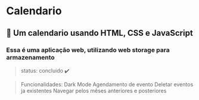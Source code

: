 # Calendario
## :calendar: Um calendario usando HTML, CSS e JavaScript
### Essa é uma aplicação web, utilizando web storage para armazenamento

> status: concluido ✔️

> Funcionalidades:
> Dark Mode
> Agendamento de evento
> Deletar eventos ja existentes
> Navegar pelos mêses anteriores e posteriores
